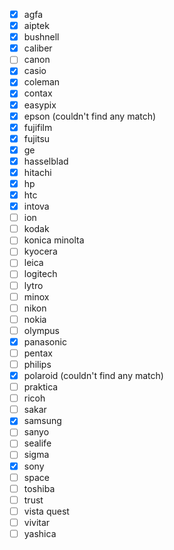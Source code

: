 - [x] agfa   
- [x] aiptek   
- [x] bushnell   
- [x] caliber   
- [ ] canon   
- [x] casio   
- [x] coleman   
- [x] contax   
- [x] easypix   
- [x] epson (couldn't find any match)
- [x] fujifilm   
- [x] fujitsu   
- [x] ge   
- [x] hasselblad   
- [x] hitachi   
- [x] hp   
- [x] htc   
- [x] intova   
- [ ] ion   
- [ ] kodak   
- [ ] konica minolta   
- [ ] kyocera   
- [ ] leica   
- [ ] logitech   
- [ ] lytro   
- [ ] minox   
- [ ] nikon   
- [ ] nokia   
- [ ] olympus   
- [x] panasonic   
- [ ] pentax   
- [ ] philips   
- [x] polaroid (couldn't find any match)
- [ ] praktica   
- [ ] ricoh   
- [ ] sakar   
- [x] samsung   
- [ ] sanyo   
- [ ] sealife   
- [ ] sigma   
- [x] sony   
- [ ] space   
- [ ] toshiba   
- [ ] trust   
- [ ] vista quest   
- [ ] vivitar   
- [ ] yashica   
